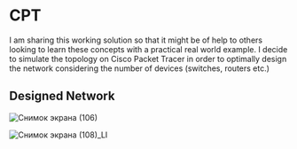 # CPT

I am sharing this working solution so that it might be of help to others looking to learn these concepts with a practical real world example.
I decide to simulate the topology on Cisco Packet Tracer in order to optimally design the network considering the number of devices (switches, routers etc.) 
## Designed Network
![Снимок экрана (106)](https://user-images.githubusercontent.com/49916341/151019173-0efec79d-9bcf-4cd3-9625-e2357c400fa0.png)

![Снимок экрана (108)_LI](https://user-images.githubusercontent.com/49916341/151019179-9ba6fce8-2ae7-41e0-988b-2d50eacdf8ed.jpg)

